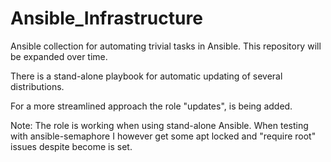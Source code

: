 # Ansible_Infrastructure
Ansible collection for automating trivial tasks in Ansible.
This repository will be expanded over time.

There is a stand-alone playbook for automatic updating of several distributions. 

For a more streamlined approach the role "updates", is being added.

Note: The role is working when using stand-alone Ansible. When testing with ansible-semaphore I however get some apt locked and "require root" issues despite become is set.
